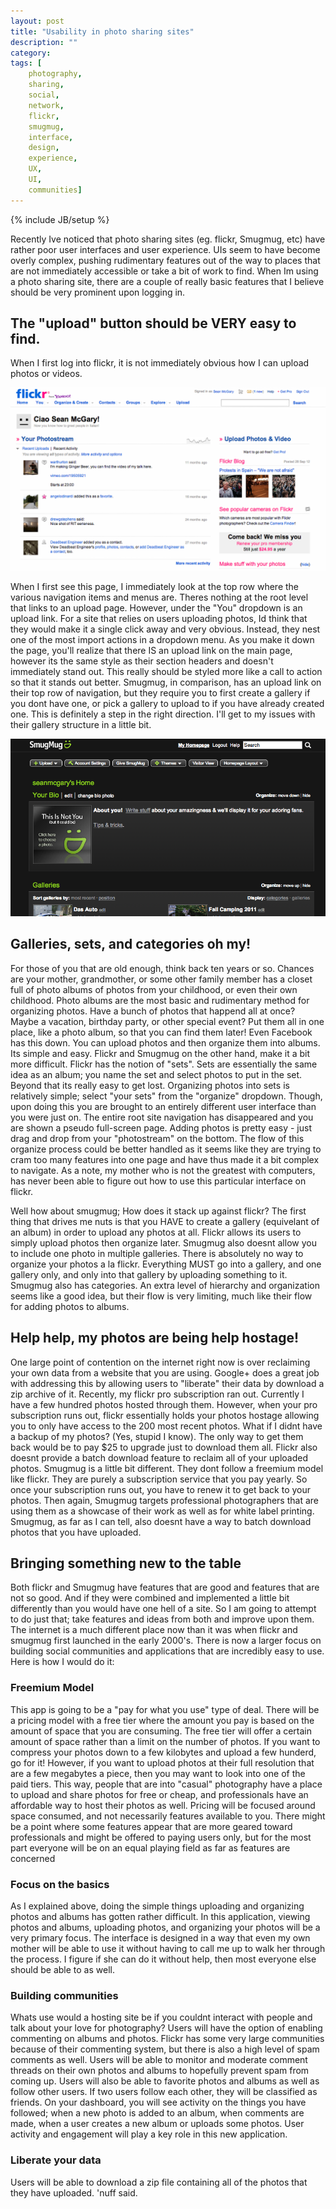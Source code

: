 ```yaml
---
layout: post
title: "Usability in photo sharing sites"
description: ""
category: 
tags: [
	photography,
	sharing,
	social,
	network,
	flickr,
	smugmug,
	interface,
	design,
	experience,
	UX,
	UI,
	communities]
---
```

{% include JB/setup %}

Recently Ive noticed that photo sharing sites (eg. flickr, Smugmug, etc) have rather poor user interfaces and user experience. UIs seem to have become overly complex, pushing rudimentary features out of the way to places that are not immediately accessible or take a bit of work to find. When Im using a photo sharing site, there are a couple of really basic features that I believe should be very prominent upon logging in.

## The "upload" button should be VERY easy to find.

When I first log into flickr, it is not immediately obvious how I can upload photos or videos. 

![Flickr](/assets/flickr_account_page.png)

When I first see this page, I immediately look at the top row where the various navigation items and menus are. Theres nothing at the root level that links to an upload page. However, under the "You" dropdown is an upload link. For a site that relies on users uploading photos, Id think that they would make it a single click away and very obvious. Instead, they nest one of the most import actions in a dropdown menu. As you make it down the page, you'll realize that there IS an upload link on the main page, however its the same style as their section headers and doesn't immediately stand out. This really should be styled more like a call to action so that it stands out better. Smugmug, in comparison, has an upload link on their top row of navigation, but they require you to first create a gallery if you dont have one, or pick a gallery to upload to if you have already created one. This is definitely a step in the right direction. I'll get to my issues with their gallery structure in a little bit.

![Smugmug](/assets/smugmug_account_page.png)

## Galleries, sets, and categories oh my!

For those of you that are old enough, think back ten years or so. Chances are your mother, grandmother, or some other family member has a closet full of photo albums of photos from your childhood, or even their own childhood. Photo albums are the most basic and rudimentary method for organizing photos. Have a bunch of photos that happend all at once? Maybe a vacation, birthday party, or other special event? Put them all in one place, like a photo album, so that you can find them later! Even Facebook has this down. You can upload photos and then organize them into albums. Its simple and easy. Flickr and Smugmug on the other hand, make it a bit more difficult. Flickr has the notion of "sets". Sets are essentially the same idea as an album; you name the set and select photos to put in the set. Beyond that its really easy to get lost. Organizing photos into sets is relatively simple; select "your sets" from the "organize" dropdown. Though, upon doing this you are brought to an entirely different user interface than you were just on. The entire root site navigation has disappeared and you are shown a pseudo full-screen page. Adding photos is pretty easy - just drag and drop from your "photostream" on the bottom. The flow of this organize process could be better handled as it seems like they are trying to cram too many features into one page and have thus made it a bit complex to navigate. As a note, my mother who is not the greatest with computers, has never been able to figure out how to use this particular interface on flickr.

Well how about smugmug; How does it stack up against flickr? The first thing that drives me nuts is that you HAVE to create a gallery (equivelant of an album) in order to upload any photos at all. Flickr allows its users to simply upload photos then organize later. Smugmug also doesnt allow you to include one photo in multiple galleries. There is absolutely no way to organize your photos a la flickr. Everything MUST go into a gallery, and one gallery only, and only into that gallery by uploading something to it. Smugmug also has categories. An extra level of hierarchy and organization seems like a good idea, but their flow is very limiting, much like their flow for adding photos to albums. 


## Help help, my photos are being help hostage!

One large point of contention on the internet right now is over reclaiming your own data from a website that you are using. Google+ does a great job with addressing this by allowing users to "liberate" their data by download a zip archive of it. Recently, my flickr pro subscription ran out. Currently I have a few hundred photos hosted through them. However, when your pro subscription runs out, flickr essentially holds your photos hostage allowing you to only have access to the 200 most recent photos. What if I didnt have a backup of my photos? (Yes, stupid I know). The only way to get them back would be to pay $25 to upgrade just to download them all. Flickr also doesnt provide a batch download feature to reclaim all of your uploaded photos. Smugmug is a little bit different. They dont follow a freemium model like flickr. They are purely a subscription service that you pay yearly. So once your subscription runs out, you have to renew it to get back to your photos. Then again, Smugmug targets professional photographers that are using them as a showcase of their work as well as for white label printing. Smugmug, as far as I can tell, also doesnt have a way to batch download photos that you have uploaded.

## Bringing something new to the table

Both flickr and Smugmug have features that are good and features that are not so good. And if they were combined and implemented a little bit differently than you would have one hell of a site. So I am going to attempt to do just that; take features and ideas from both and improve upon them. The internet is a much different place now than it was when flickr and smugmug first launched in the early 2000's. There is now a larger focus on building social communities and applications that are incredibly easy to use. Here is how I would do it:


### Freemium Model

This app is going to be a "pay for what you use" type of deal. There will be a pricing model with a free tier where the amount you pay is based on the amount of space that you are consuming. The free tier will offer a certain amount of space rather than a limit on the number of photos. If you want to compress your photos down to a few kilobytes and upload a few hunderd, go for it! However, if you want to upload photos at their full resolution that are a few megabytes a piece, then you may want to look into one of the paid tiers. This way, people that are into "casual" photography have a place to upload and share photos for free or cheap, and professionals have an affordable way to host their photos as well. Pricing will be focused around space consumed, and not necessarily features available to you. There might be a point where some features appear that are more geared toward professionals and might be offered to paying users only, but for the most part everyone will be on an equal playing field as far as features are concerned


### Focus on the basics

As I explained above, doing the simple things uploading and organizing photos and albums has gotten rather difficult. In this application, viewing photos and albums, uploading photos, and organizing your photos will be a very primary focus. The interface is designed in a way that even my own mother will be able to use it without having to call me up to walk her through the process. I figure if she can do it without help, then most everyone else should be able to as well.


### Building communities

Whats use would a hosting site be if you couldnt interact with people and talk about your love for photography? Users will have the option of enabling commenting on albums and photos. Flickr has some very large communities because of their commenting system, but there is also a high level of spam comments as well. Users will be able to monitor and moderate comment threads on their own photos and albums to hopefully prevent spam from coming up. Users will also be able to favorite photos and albums as well as follow other users. If two users follow each other, they will be classified as friends. On your dashboard, you will see activity on the things you have followed; when a new photo is added to an album, when comments are made, when a user creates a new album or uploads some photos. User activity and engagement will play a key role in this new application.


### Liberate your data

Users will be able to download a zip file containing all of the photos that they have uploaded. 'nuff said.

